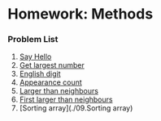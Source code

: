 Homework: Methods
=================


### Problem List

1. [Say Hello](./01.SayHello)
1. [Get largest number](./02.GetLargestNumber)
1. [English digit](./03.EnglishDigit)
1. [Appearance count](./04.AppearanceCount)
1. [Larger than neighbours](./05.LargerThanNeighbours)
1. [First larger than neighbours](./06.FirstLargerThanNeighbours)
1. [Sorting array](./09.Sorting array)